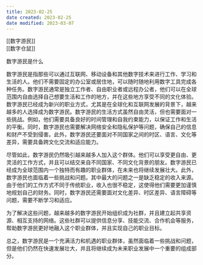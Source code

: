 ```yaml
---
title: 2023-02-25
date created: 2023-02-25
date modified: 2023-03-07
---
```


[[数字游民]]  
[[数字仓鼠]]

数字游民是什么

数字游民是指那些可以通过互联网、移动设备和其他数字技术来进行工作、学习和生活的人。他们不需要固定的办公室或居住地，可以随时随地利用数字工具完成各种任务。数字游民通常是独立工作者、自由职业者或远程办公者，他们可以在全球范围内自由选择自己想要生活和工作的地方，并在这些地方享受不同的文化体验。数字游民已经成为新兴的职业方式，尤其是在全球化和互联网发展的背景下，越来越多的人选择成为数字游民。数字游民的生活方式虽然自由灵活，但也需要面对一些挑战。例如，他们需要具备良好的时间管理和自我约束能力，以保证工作和生活的平衡。同时，数字游民也需要解决网络安全和隐私保护等问题，确保自己的信息和财产不受到侵害。此外，数字游民还要面对不同国家之间的时区、语言、文化等差异，需要具备跨文化交流和适应能力。

尽管如此，数字游民仍然吸引越来越多人加入这个群体。他们可以享受更自由、更灵活的工作方式，并且可以结交来自不同国家、不同文化背景的朋友。数字游民已经成为全球范围内一个独特而有趣的职业群体，在未来也将继续发展壮大。此外，数字游民也面临着一些挑战和问题。其中最大的问题之一是缺乏稳定的收入来源。由于他们的工作方式不同于传统职业，收入也很不稳定，这使得他们需要更加谨慎地规划自己的财务。同时，数字游民还需要面对文化差异、时区差异、语言障碍等问题，需要不断学习和适应。

为了解决这些问题，越来越多的数字游民开始组织成为社群，并且建立起共享资源、相互支持的网络。这些社群可以提供信息分享、技能交流、合作机会等服务，帮助数字游民更好地融入这个职业群体，并且实现自己的职业目标。

总之，数字游民是一个充满活力和机遇的职业群体，虽然面临着一些挑战和问题，但是他们仍然在快速发展壮大，并且将继续成为未来职业发展中一个重要的组成部分。
